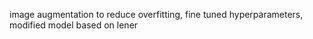 image augmentation to reduce overfitting, fine tuned hyperparameters, modified model based on lener


